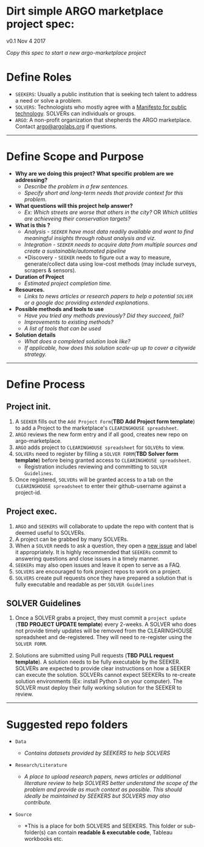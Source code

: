 # Dirt simple ARGO marketplace project spec:
v0.1 Nov 4 2017

*Copy this spec to start a new argo-marketplace project*

# Define Roles
- `SEEKERS`: Usually a public institution that is seeking tech talent to address a need or solve a problem.
- `SOLVERS`: Technologists who mostly agree with a [Manifesto for public technology](civichall.org/civicist/manifesto-for-public-technology/). SOLVERs can individuals or groups.
- `ARGO`: A non-profit organization that shepherds the ARGO marketplace. Contact argo@argolabs.org if questions.
---
# Define Scope and Purpose 

- **Why are we doing this project? What specific problem are we addressing?**
	- *Describe the problem in a few sentences.*
	- *Specify short and long-term needs that provide context for this problem.*
- **What questions will this project help answer?**
	- *Ex: Which streets are worse that others in the city?* OR *Which utilities are achieveing their conservation targets?*
- **What is this ?** 
	- *Analysis - `SEEKER` have most data readily available and want to find meaningful insights through robust analysis and viz.*
	- *Integration - `SEEKER` needs to acquire data from multiple sources and create a sustainable/automated pipeline*
	- *Discovery - `SEEKER` needs to figure out a way to measure, generate/collect data using low-cost methods (may include surveys, scrapers & sensors).
- **Duration of Project**
	- *Estimated project completion time.*
- **Resources.**
	- *Links to news articles or research papers to help a potential `SOLVER` or a google doc providing extended explanations.*
- **Possible methods and tools to use**
	- *Have you tried any methods previously? Did they succeed, fail?*
	- *Improvements to existing methods?*
	- *A list of tools that can be used*
- **Solution details**
	- *What does a completed solution look like?*
	- *If applicable, how does this solution scale-up up to cover a citywide strategy.*
---
# Define Process
## Project init.
1. A `SEEKER` fills out the `Add Project Form`(**TBD Add Project form template**) to add a Project to the marketplace's `CLEARINGHOUSE spreadsheet`.
2. `ARGO` reviews the new form entry and if all good, creates new repo on argo-marketplace.
3. `ARGO` adds project to `CLEARINGHOUSE spreadsheet` for `SOLVERs` to view.
4. `SOLVERs` need to register by filling a `SOLVER FORM`(**TBD Solver form template**) before being granted access to `CLEARINGHOUSE spreadsheet`. 
	- Registration includes reviewing and committing to `SOLVER Guidelines`.
5. Once registered, `SOLVERs` will be granted access to a tab on the `CLEARINGHOUSE spreadsheet` to enter their github-username against a project-id.

## Project exec.
1. `ARGO` and `SEEKERS` will collaborate to update the repo with content that is deemed useful to SOLVERs.
2. A project can be grabbed by many SOLVERs.
3. When a `SOLVER` needs to ask a question, they open a [new issue](https://github.com/argo-marketplace/test-project/issues) and label it appropriately. It is highly recommended that `SEEKERs` commit to answering questions and close issues in a timely manner.
4. `SEEKERs` may also open issues and leave it open to serve as a FAQ.
5. `SOLVERS` are encouraged to fork project repos to work on a project. 
6. `SOLVERS` create pull requests once they have prepared a solution that is fully executable and readable as per `SOLVER Guidelines`

## SOLVER Guidelines
1. Once a SOLVER grabs a project, they must commit a `project update` (**TBD PROJECT UPDATE template**) every 2-weeks. A SOLVER who does not provide timely updates will be removed from the CLEARINGHOUSE spreadsheet and de-registered. They will need to re-register using the `SOLVER FORM`.

2. Solutions are submitted using Pull requests (**TBD PULL request template**). A solution needs to be fully executable by the SEEKER. SOLVERs are expected to provide clear instructions on how a SEEKER can execute the solution. SOLVERs cannot expect SEEKERs to re-create solution environments (Ex: install Python 3 on your computer). The SOLVER must deploy their fully working solution for the SEEKER to review.

---
# Suggested repo folders
- `Data`
	- *Contains datasets provided by SEEKERS to help SOLVERS*

- `Research/Literature`
	- *A place to upload research papers, news articles or additional literature review to help SOLVERS better understand the scope of the problem and provide as much context as possible. This should ideally be maintained by SEEKERS but SOLVERS may also contribute.*

- `Source`
	- *This is a place for both SOLVERS and SEEKERS. This folder or sub-folder(s) can contain **readable & executable code**, Tableau workbooks etc.


